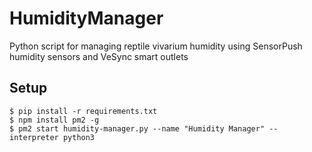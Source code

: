 # HumidityManager
Python script for managing reptile vivarium humidity using SensorPush humidity sensors and VeSync smart outlets

## Setup

```
$ pip install -r requirements.txt
$ npm install pm2 -g
$ pm2 start humidity-manager.py --name "Humidity Manager" --interpreter python3
```